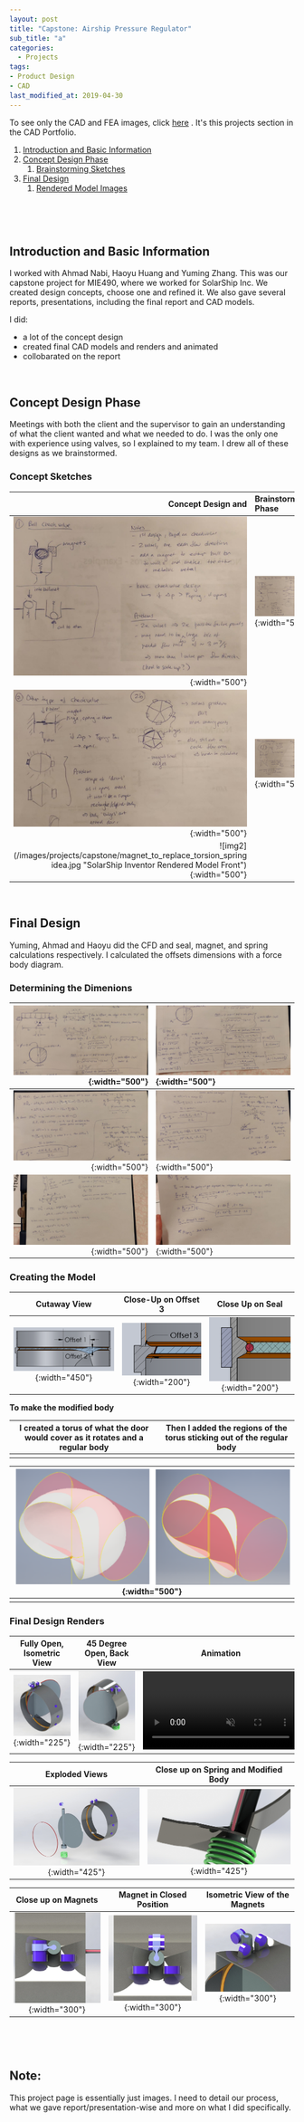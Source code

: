 ```yaml
---
layout: post
title: "Capstone: Airship Pressure Regulator"
sub_title: "a"
categories:
  - Projects
tags:
- Product Design
- CAD
last_modified_at: 2019-04-30 
---
```


To see only the CAD and FEA images, click [here](https://96yrlee.github.io/CAD_Portfolio.html#1) . It's this projects section in the CAD Portfolio.

1. [Introduction and Basic Information](#1)
2. [Concept Design Phase](#2)
    1. [Brainstorming Sketches](#2a)
3. [Final Design](#3)
    1. [Rendered Model Images](#3a)

<p>&nbsp;</p> 
<p>&nbsp;</p> 

## Introduction and Basic Information <a name="1"></a>

I worked with Ahmad Nabi, Haoyu Huang and Yuming Zhang. This was our capstone project for MIE490, where we worked for SolarShip Inc. We created design concepts, choose one and refined it. We also gave several reports, presentations, including the final report and CAD models.

I did:
- a lot of the concept design
- created final CAD models and renders and animated
- collobarated on the report

<p>&nbsp;</p> 

## Concept Design Phase <a name="2"></a>

Meetings with both the client and the supervisor to gain an understanding of what the client wanted and what we needed to do. I was the only one with experience using valves, so I explained to my team. I drew all of these designs as we brainstormed.

### Concept Sketches <a name="2a"></a>

| Concept Design and | Brainstorming Phase |
|---:|:---|
| ![img2](/images/projects/capstone/concept1.PNG "Ball Check Valve"){:width="500"} | ![img2](/images/projects/capstone/concept3.PNG "Swing Valves Ideas"){:width="500"} |
| ![img2](/images/projects/capstone/concept4.PNG "Swing Valves Ideas 2"){:width="500"} | ![img2](/images/projects/capstone/conceptF.PNG "Butterfly-Based"){:width="500"} |
| ![img2](/images/projects/capstone/magnet_to_replace_torsion_spring idea.jpg "SolarShip Inventor Rendered Model Front"){:width="500"} |   |

<p>&nbsp;</p> 


## Final Design <a name="3"></a>

Yuming, Ahmad and Haoyu did the CFD and seal, magnet, and spring calculations respectively. I calculated the offsets dimensions with a force body diagram.

### Determining the Dimenions

![img2](/images/projects/capstone/fbd1.jpg "1st Page"){:width="500"} | ![img2](/images/projects/capstone/fbd2.jpg "2nd Page"){:width="500"}
---:|:---
![img2](/images/projects/capstone/fbd3.jpg "3rd Page"){:width="500"} | ![img2](/images/projects/capstone/fbd4.jpg "4th Page"){:width="500"}
![img2](/images/projects/capstone/fbd5.jpg "5th Page"){:width="500"} | ![img2](/images/projects/capstone/fbd6.jpg "6th Page"){:width="500"}

### Creating the Model

Cutaway View | Close-Up on Offset 3 | Close Up on Seal
:------------: | :-------------: |:---------------:
![img2](/images/projects/capstone/offset1and2.PNG "Top View Fully Open"){:width="450"} | ![img2](/images/projects/capstone/offset3.PNG "Top View Fully Closed"){:width="200"} | ![img2](/images/projects/capstone/cutseal.PNG "Isometric View when Closed"){:width="200"} 
 
**To make the modified body**

| I created a torus of what the door would cover as it rotates and a regular body | Then I added the regions of the torus sticking out of the regular body |
|:---:|:---:|
|     |     |

| ![img2](/images/projects/capstone/surface_modeling_stage.PNG "Isometric View when Closed"){:width="500"} |
|:---:|
|     | 


### Final Design Renders <a name="3a"></a>

Fully Open, Isometric View | 45 Degree Open, Back View | Animation
:------------: | :-------------: |:---------------:
![img2](/images/portfolio/ss1assemFullOpen.PNG "SolarShip Inventor Rendered Model Front"){:width="225"}  | ![img](/images/portfolio/ss1-45openBackBiew.PNG "SolarShip Inventor Rendered Model Back"){:width="225"}  | <a href="https://gyazo.com/415405b4618acde840b53b577b668791"><video alt="Valve Opening" width="275" muted loop playsinline controls><source src="https://i.gyazo.com/415405b4618acde840b53b577b668791.mp4" type="video/mp4" /></video></a> 

 Exploded Views| Close up on Spring and Modified Body
:------------: | :-------------: 
![img](/images/portfolio/ss1exploded.PNG "SolarShip Inventor Rendered Model Exploded"){:width="425"}  | ![img](/images/portfolio/ss1springCloseUp.JPG "SolarShip Inventor Rendered Model Close Up"){:width="425"} 

Close up on Magnets | Magnet in Closed Position | Isometric View of the Magnets
:------------: | :-------------: |:---------------:
 ![img2](/images/projects/capstone/top_magnet.JPG "Top View Fully Open"){:width="300"} | ![img2](/images/projects/capstone/top_magnet_closed.JPG "Top View Fully Closed"){:width="300"} | ![img2](/images/projects/capstone/top_magnet_closed_iso.JPG "Isometric View when Closed"){:width="300"} 
 
<p>&nbsp;</p> 
<p>&nbsp;</p> 
 
## Note:

This project page is essentially just images. I need to detail our process, what we gave report/presentation-wise and more on what I did specifically.

    
    
    
    
    

